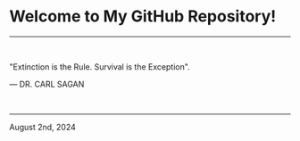 # Welcome to My GitHub Repository!

---

<br>

"Extinction is the Rule. Survival is the Exception"\.

― DR. CARL SAGAN
 
</br>

---
August 2nd, 2024
